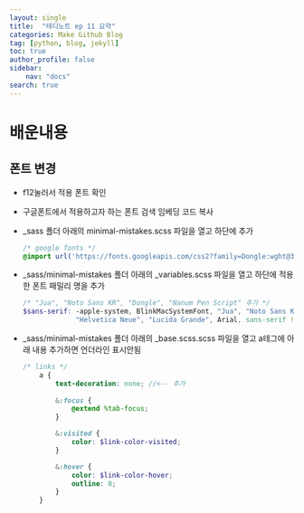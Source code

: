 ```yaml
---
layout: single
title:  "테디노트 ep 11 요약"
categories: Make Github Blog
tag: [python, blog, jekyll]
toc: true
author_profile: false
sidebar:
    nav: "docs"
search: true
---
```


# 배운내용

## 폰트 변경

- f12눌러서 적용 폰트 확인
- 구글폰트에서 적용하고자 하는 폰트 검색
    임베딩 코드 복사
- _sass 폴더 아래의 minimal-mistakes.scss 파일을 열고 하단에 추가
    ``` scss    
    /* google fonts */
    @import url('https://fonts.googleapis.com/css2?family=Dongle:wght@300;400;700&family=Jua&family=Nanum+Pen+Script&family=Noto+Sans+KR:wght@100..900&display=swap');
    ```

- _sass/minimal-mistakes 폴더 아래의 _variables.scss 파일을 열고 하단에 적용한 폰트 패밀리 명을 추가
    ``` scss
    /* "Jua", "Noto Sans KR", "Dongle", "Nanum Pen Script" 추가 */     
    $sans-serif: -apple-system, BlinkMacSystemFont, "Jua", "Noto Sans KR", "Dongle", "Nanum Pen Script", "Roboto", "Segoe UI",
                 "Helvetica Neue", "Lucida Grande", Arial, sans-serif !default;
    ```


- _sass/minimal-mistakes 폴더 아래의 _base.scss.scss 파일을 열고 a테그에 아래 내용 추가하면 언더라인 표시안됨    
    ``` scss    
    /* links */
        a {
            text-decoration: none; //<-- 추가
            
            &:focus {
                @extend %tab-focus;
            }

            &:visited {
                color: $link-color-visited;
            }

            &:hover {
                color: $link-color-hover;
                outline: 0;
            }
        }
    ```
